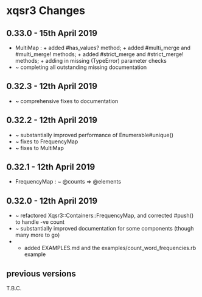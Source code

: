 # **xqsr3** Changes

## 0.33.0 - 15th April 2019

* MultiMap : + added #has_values? method; + added #multi_merge and #multi_merge! methods; + added #strict_merge and #strict_merge! methods; + adding in missing (TypeError) parameter checks
* ~ completing all outstanding missing documentation

## 0.32.3 - 12th April 2019

* ~ comprehensive fixes to documentation

## 0.32.2 - 12th April 2019

* ~ substantially improved performance of Enumerable#unique()
* ~ fixes to FrequencyMap
* ~ fixes to MultiMap

## 0.32.1 - 12th April 2019

* FrequencyMap : ~ @counts => @elements

## 0.32.0 - 12th April 2019

* ~ refactored Xqsr3::Containers::FrequencyMap, and corrected #push() to handle -ve count
* ~ substantially improved documentation for some components (though many more to go)
* + added EXAMPLES.md and the examples/count_word_frequencies.rb example


## previous versions

T.B.C.


